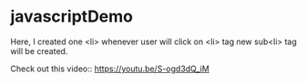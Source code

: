 # javascriptDemo
Here, I created one &lt;li> whenever user will click on &lt;li> tag new sub&lt;li> tag will be created.

Check out this video:: https://youtu.be/S-ogd3dQ_iM
